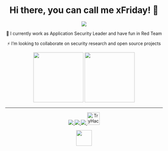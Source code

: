 <h1 align="center">Hi there, you can call me xFriday! 👋</h1>
<p align="center">
  <img src="https://user-images.githubusercontent.com/54555784/187353226-669cd86c-751e-4905-99b3-ec089a1261a7.gif">
</p>

<div align="center">
🔭 I currently work as Application Security Leader and have fun in Red Team  
  
⚡ I’m looking to collaborate on security research and open source projects
</div>

<div align="center">
  <img height="160em" src="https://github-readme-stats.vercel.app/api?username=rodolfomarianocy&show_icons=true&theme=dracula" />
  <img height="160em" src="https://github-readme-stats.vercel.app/api/top-langs/?username=rodolfomarianocy&layout=compact&langs_count=16&theme=dracula" />
</div>

---
<div>
  <p align="center">
    <a href="mailto:rodolfomarianocy@gmail.com" >
    <img src="https://img.shields.io/badge/Gmail-D14836?style=for-the-badge&logo=gmail&logoColor=white" />
    </a>
    <a href="https://rodolfomarianocy.medium.com" >
      <img src="https://img.shields.io/badge/Medium-12100E?style=for-the-badge&logo=medium&logoColor=white" />
    </a>
    <a href="Https://linkedin.com/in/rodolfomarianocy" >
      <img src="https://img.shields.io/badge/LinkedIn-0077B5?style=for-the-badge&logo=linkedin&logoColor=white" />
    </a>
    <a href="https://tryhackme.com/p/xFriday">
      <img height=40 src="https://tryhackme-badges.s3.amazonaws.com/xFriday.png" alt="TryHackMe">
    </a>
  </p>
</div> 
<p align="center">
  <a href="https://hackerone.com/rodolfomarianocy" >
    <img height="50em" src="https://camo.githubusercontent.com/64969c5f2f2619e70a9f0dd60803e51140cabd2cfc146acbbc2c08aa89c6490e/68747470733a2f2f7777772e6861636b65726f6e652e636f6d2f73697465732f64656661756c742f66696c65732f323031372d30362f6861636b65726f6e655f6c6f676f5f677261792e706e67" />
  </a>
</p>
